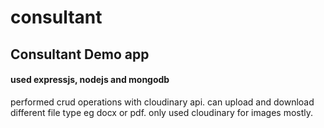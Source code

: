 # consultant

<h2> Consultant Demo app </h2>

<h4> used expressjs, nodejs and mongodb </h4>

<p>performed crud operations with cloudinary api.  can upload and download different file type eg docx or pdf.
only used cloudinary for images mostly.</p>
